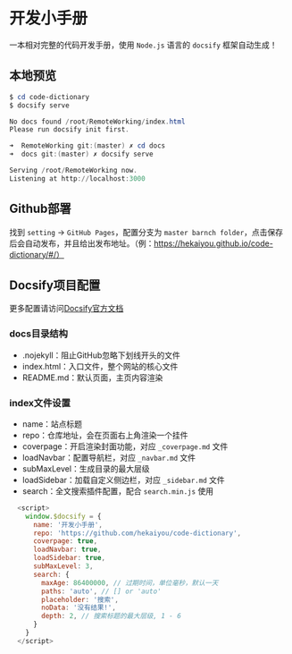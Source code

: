 # 开发小手册

一本相对完整的代码开发手册，使用 `Node.js` 语言的 `docsify` 框架自动生成！

## 本地预览

```powershell
$ cd code-dictionary
$ docsify serve

No docs found /root/RemoteWorking/index.html
Please run docsify init first.

➜  RemoteWorking git:(master) ✗ cd docs
➜  docs git:(master) ✗ docsify serve

Serving /root/RemoteWorking now.
Listening at http://localhost:3000
```

## Github部署

找到 `setting` -> `GitHub Pages`，配置分支为 `master barnch folder`，点击保存后会自动发布，并且给出发布地址。（例：https://hekaiyou.github.io/code-dictionary/#/）

## Docsify项目配置

更多配置请访问[Docsify官方文档](https://docsify.js.org/#/zh-cn/quickstart)

### docs目录结构

- .nojekyll：阻止GitHub忽略下划线开头的文件
- index.html：入口文件，整个网站的核心文件
- README.md：默认页面，主页内容渲染

### index文件设置

- name：站点标题
- repo：仓库地址，会在页面右上角渲染一个挂件
- coverpage：开启渲染封面功能，对应 `_coverpage.md` 文件
- loadNavbar：配置导航栏，对应 `_navbar.md` 文件
- subMaxLevel：生成目录的最大层级
- loadSidebar：加载自定义侧边栏，对应 `_sidebar.md` 文件
- search：全文搜索插件配置，配合 `search.min.js` 使用

```javascript
  <script>
    window.$docsify = {
      name: '开发小手册',
      repo: 'https://github.com/hekaiyou/code-dictionary',
      coverpage: true,
      loadNavbar: true,
      loadSidebar: true,
      subMaxLevel: 3,
      search: {
        maxAge: 86400000, // 过期时间，单位毫秒，默认一天
        paths: 'auto', // [] or 'auto'
        placeholder: '搜索',
        noData: '没有结果!',
        depth: 2, // 搜索标题的最大层级, 1 - 6
      }
    }
  </script>
```
